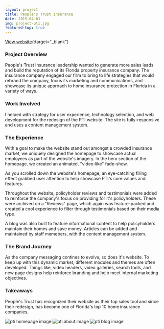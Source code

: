 ```yaml
---
layout: project
title: People's Trust Insurance
date: 2015-04-01
img: project-pti.jpg
featured-top: true
---
```


<span class="lnr lnr-exit-up"></span> [View website](https://peoplestrustinsurance.com){:target="_blank"}

### Project Overview
People's Trust Insurance leadership wanted to generate more sales leads and build the reputation of its Florida property insurance company. The insurance company engaged our firm to bring to life strategies that would rebrand the company, focus its marketing and communications, and showcase its unique approach to home insurance protection in Florida in a variety of ways.

### Work Involved
I helped with strategy for user experience, technology selection, and web development for the redesign of the PTI website. The site is fully-responsive and uses a content management system. 

### The Experience
With a goal to make the website stand out amongst a crowded insurance market, we uniquely designed the homepage to showcase actual employees as part of the website's imagery. In the hero section of the homepage, we created an animated, "video-like" fade-show.

As you scrolled down the website's homepage, an eye-catching filling effect grabbed user attention to help showcase PTI's core values and features. 

Throughout the website, policyholder reviews and testimonials were added to reinforce the company's focus on providing for it's policyholders. These were archived on a "Reviews" page, which again was feature-packed and created a cool experience to filter through testimonials based on their media type.

A blog was also built to feature informational content to help policyholders maintain their homes and save money. Articles can be added and maintained by staff memebers, with the content management system.

### The Brand Journey
As the company messaging contines to evolve, so does it's website. To keep up with this dynamic market, different modules and themes are often developed. Things like, video headers, video galleries, search tools, and new page designs help reinforce branding and help meet internal marketing objectives. 

### Takeaways 
People's Trust has recognized their website as their top sales tool and since their redesign, has become one of Florida's top 10 home insurance companies.

![pti homepage image](/assets/project-pti-home.png)
![pti about image](/assets/project-pti-about.png)
![pti blog image](/assets/project-pti-blog.png)

 
